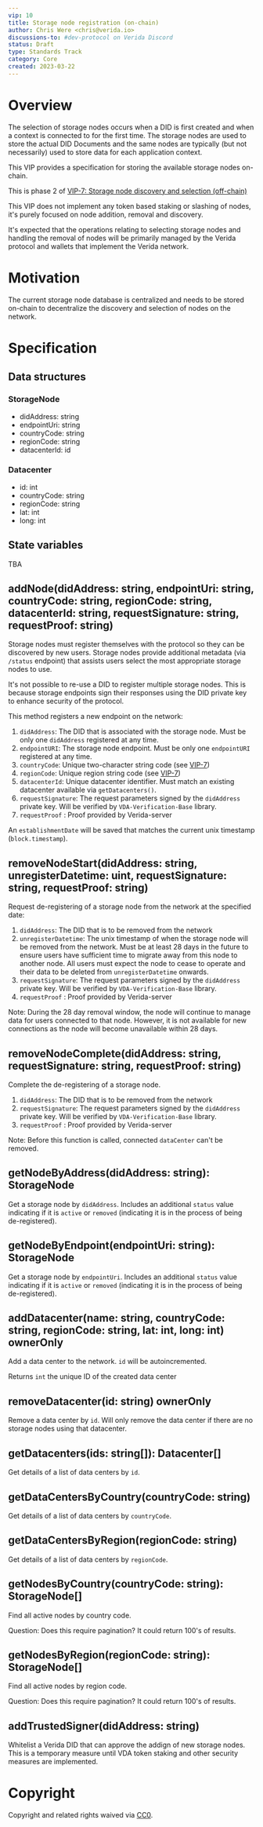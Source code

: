 ```yaml
---
vip: 10
title: Storage node registration (on-chain)
author: Chris Were <chris@verida.io>
discussions-to: #dev-protocol on Verida Discord
status: Draft
type: Standards Track
category: Core
created: 2023-03-22
---
```


# Overview

The selection of storage nodes occurs when a DID is first created and when a context is connected to for the first time. The storage nodes are used to store the actual DID Documents and the same nodes are typically (but not necessarily) used to store data for each application context.

This VIP provides a specification for storing the available storage nodes on-chain.

This is phase 2 of [VIP-7: Storage node discovery and selection (off-chain)](./vip-7.md)

This VIP does not implement any token based staking or slashing of nodes, it's purely focused on node addition, removal and discovery.

It's expected that the operations relating to selecting storage nodes and handling the removal of nodes will be primarily managed by the Verida protocol and wallets that implement the Verida network.

# Motivation

The current storage node database is centralized and needs to be stored on-chain to decentralize the discovery and selection of nodes on the network.

# Specification

## Data structures

### StorageNode

- didAddress: string
- endpointUri: string
- countryCode: string
- regionCode: string
- datacenterId: id

### Datacenter

- id: int
- countryCode: string
- regionCode: string
- lat: int
- long: int

## State variables

TBA

## addNode(didAddress: string, endpointUri: string, countryCode: string, regionCode: string, datacenterId: string, requestSignature: string, requestProof: string)

Storage nodes must register themselves with the protocol so they can be discovered by new users. Storage nodes provide additional metadata (via `/status` endpoint) that assists users select the most appropriate storage nodes to use.

It's not possible to re-use a DID to register multiple storage nodes. This is because storage endpoints sign their responses using the DID private key to enhance security of the protocol.

This method registers a new endpoint on the network:

1. `didAddress`: The DID that is associated with the storage node. Must be only one `didAddress` registered at any time.
2. `endpointURI`: The storage node endpoint. Must be only one `endpointURI` registered at any time.
3. `countryCode`: Unique two-character string code (see [VIP-7](./vip-7.md))
4. `regionCode`: Unique region string code (see [VIP-7](./vip-7.md))
5. `datacenterId`: Unique datacenter identifier. Must match an existing datacenter available via `getDatacenters()`.
6. `requestSignature`: The request parameters signed by the `didAddress` private key. Will be verified by `VDA-Verification-Base` library.
7. `requestProof` : Proof provided by Verida-server

An `establishmentDate` will be saved that matches the current unix timestamp (`block.timestamp`).

## removeNodeStart(didAddress: string, unregisterDatetime: uint, requestSignature: string, requestProof: string)

Request de-registering of a storage node from the network at the specified date:

1. `didAddress`: The DID that is to be removed from the network
2. `unregisterDatetime`: The unix timestamp of when the storage node will be removed from the network. Must be at least 28 days in the future to ensure users have sufficient time to migrate away from this node to another node. All users must expect the node to cease to operate and their data to be deleted from `unregisterDatetime` onwards.
3. `requestSignature`: The request parameters signed by the `didAddress` private key. Will be verified by `VDA-Verification-Base` library.
4. `requestProof` : Proof provided by Verida-server

Note: During the 28 day removal window, the node will continue to manage data for users connected to that node. However, it is not available for new connections as the node will become unavailable within 28 days.

## removeNodeComplete(didAddress: string, requestSignature: string, requestProof: string)

Complete the de-registering of a storage node.

1. `didAddress`: The DID that is to be removed from the network
2. `requestSignature`: The request parameters signed by the `didAddress` private key. Will be verified by `VDA-Verification-Base` library.
3. `requestProof` : Proof provided by Verida-server

Note: Before this function is called, connected `dataCenter` can't be removed.


## getNodeByAddress(didAddress: string): StorageNode

Get a storage node by `didAddress`. Includes an additional `status` value indicating if it is `active` or `removed` (indicating it is in the process of being de-registered).

## getNodeByEndpoint(endpointUri: string): StorageNode

Get a storage node by `endpointUri`. Includes an additional `status` value indicating if it is `active` or `removed` (indicating it is in the process of being de-registered).

## addDatacenter(name: string, countryCode: string, regionCode: string, lat: int, long: int) ownerOnly

Add a data center to the network. `id` will be autoincremented.

Returns `int` the unique ID of the created data center

## removeDatacenter(id: string) ownerOnly

Remove a data center by `id`. Will only remove the data center if there are no storage nodes using that datacenter.

## getDatacenters(ids: string[]): Datacenter[]

Get details of a list of data centers by `id`.

## getDataCentersByCountry(countryCode: string)

Get details of a list of data centers by `countryCode`.

## getDataCentersByRegion(regionCode: string)

Get details of a list of data centers by `regionCode`.

## getNodesByCountry(countryCode: string): StorageNode[]

Find all active nodes by country code.

Question: Does this require pagination? It could return 100's of results.

## getNodesByRegion(regionCode: string): StorageNode[]

Find all active nodes by region code.

Question: Does this require pagination? It could return 100's of results.

## addTrustedSigner(didAddress: string)

Whitelist a Verida DID that can approve the addign of new storage nodes. This is a temporary measure until VDA token staking and other security measures are implemented.

# Copyright

Copyright and related rights waived via [CC0](../LICENSE.md).